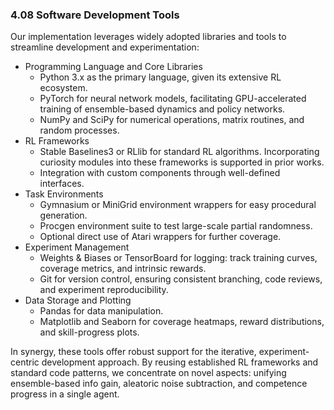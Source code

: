 ### 4.08 Software Development Tools

Our implementation leverages widely adopted libraries and tools to streamline development and experimentation:
- Programming Language and Core Libraries
  - Python 3.x as the primary language, given its extensive RL ecosystem.
  - PyTorch for neural network models, facilitating GPU-accelerated training of ensemble-based dynamics and policy networks.
  - NumPy and SciPy for numerical operations, matrix routines, and random processes.
- RL Frameworks
  - Stable Baselines3 or RLlib for standard RL algorithms. Incorporating curiosity modules into these frameworks is supported in prior works.
  - Integration with custom components through well-defined interfaces.
- Task Environments
  - Gymnasium or MiniGrid environment wrappers for easy procedural generation.
  - Procgen environment suite to test large-scale partial randomness.
  - Optional direct use of Atari wrappers for further coverage.
- Experiment Management
  - Weights & Biases or TensorBoard for logging: track training curves, coverage metrics, and intrinsic rewards.
  - Git for version control, ensuring consistent branching, code reviews, and experiment reproducibility.
- Data Storage and Plotting
  - Pandas for data manipulation.
  - Matplotlib and Seaborn for coverage heatmaps, reward distributions, and skill-progress plots.

In synergy, these tools offer robust support for the iterative, experiment-centric development approach. By reusing established RL frameworks and standard code patterns, we concentrate on novel aspects: unifying ensemble-based info gain, aleatoric noise subtraction, and competence progress in a single agent.
